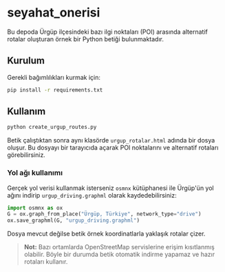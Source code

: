 # seyahat_onerisi

Bu depoda Ürgüp ilçesindeki bazı ilgi noktaları (POI) arasında alternatif rotalar oluşturan örnek bir Python betiği bulunmaktadır.

## Kurulum

Gerekli bağımlılıkları kurmak için:

```bash
pip install -r requirements.txt
```

## Kullanım

```bash
python create_urgup_routes.py
```

Betik çalıştıktan sonra aynı klasörde `urgup_rotalar.html` adında bir dosya oluşur. Bu dosyayı bir tarayıcıda açarak POI noktalarını ve alternatif rotaları görebilirsiniz.

### Yol ağı kullanımı

Gerçek yol verisi kullanmak isterseniz `osmnx` kütüphanesi ile Ürgüp'ün yol ağını indirip `urgup_driving.graphml` olarak kaydedebilirsiniz:

```python
import osmnx as ox
G = ox.graph_from_place("Ürgüp, Türkiye", network_type="drive")
ox.save_graphml(G, "urgup_driving.graphml")
```

Dosya mevcut değilse betik örnek koordinatlarla yaklaşık rotalar çizer.

> **Not:** Bazı ortamlarda OpenStreetMap servislerine erişim kısıtlanmış olabilir. Böyle bir durumda betik otomatik indirme yapamaz ve hazır rotaları kullanır.

